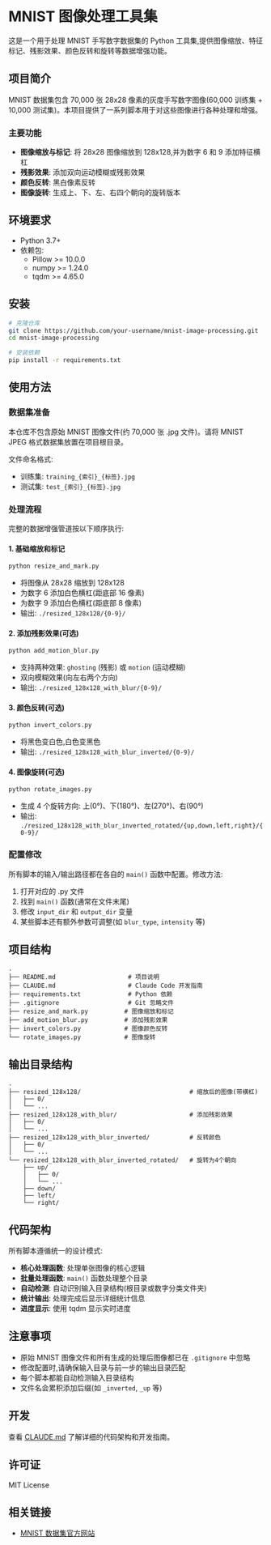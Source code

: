 # MNIST 图像处理工具集

这是一个用于处理 MNIST 手写数字数据集的 Python 工具集,提供图像缩放、特征标记、残影效果、颜色反转和旋转等数据增强功能。

## 项目简介

MNIST 数据集包含 70,000 张 28x28 像素的灰度手写数字图像(60,000 训练集 + 10,000 测试集)。本项目提供了一系列脚本用于对这些图像进行各种处理和增强。

### 主要功能

- **图像缩放与标记**: 将 28x28 图像缩放到 128x128,并为数字 6 和 9 添加特征横杠
- **残影效果**: 添加双向运动模糊或残影效果
- **颜色反转**: 黑白像素反转
- **图像旋转**: 生成上、下、左、右四个朝向的旋转版本

## 环境要求

- Python 3.7+
- 依赖包:
  - Pillow >= 10.0.0
  - numpy >= 1.24.0
  - tqdm >= 4.65.0

## 安装

```bash
# 克隆仓库
git clone https://github.com/your-username/mnist-image-processing.git
cd mnist-image-processing

# 安装依赖
pip install -r requirements.txt
```

## 使用方法

### 数据集准备

本仓库不包含原始 MNIST 图像文件(约 70,000 张 .jpg 文件)。请将 MNIST JPEG 格式数据集放置在项目根目录。

文件命名格式:
- 训练集: `training_{索引}_{标签}.jpg`
- 测试集: `test_{索引}_{标签}.jpg`

### 处理流程

完整的数据增强管道按以下顺序执行:

#### 1. 基础缩放和标记

```bash
python resize_and_mark.py
```

- 将图像从 28x28 缩放到 128x128
- 为数字 6 添加白色横杠(距底部 16 像素)
- 为数字 9 添加白色横杠(距底部 8 像素)
- 输出: `./resized_128x128/{0-9}/`

#### 2. 添加残影效果(可选)

```bash
python add_motion_blur.py
```

- 支持两种效果: `ghosting` (残影) 或 `motion` (运动模糊)
- 双向模糊效果(向左右两个方向)
- 输出: `./resized_128x128_with_blur/{0-9}/`

#### 3. 颜色反转(可选)

```bash
python invert_colors.py
```

- 将黑色变白色,白色变黑色
- 输出: `./resized_128x128_with_blur_inverted/{0-9}/`

#### 4. 图像旋转(可选)

```bash
python rotate_images.py
```

- 生成 4 个旋转方向: 上(0°)、下(180°)、左(270°)、右(90°)
- 输出: `./resized_128x128_with_blur_inverted_rotated/{up,down,left,right}/{0-9}/`

### 配置修改

所有脚本的输入/输出路径都在各自的 `main()` 函数中配置。修改方法:

1. 打开对应的 .py 文件
2. 找到 `main()` 函数(通常在文件末尾)
3. 修改 `input_dir` 和 `output_dir` 变量
4. 某些脚本还有额外参数可调整(如 `blur_type`, `intensity` 等)

## 项目结构

```
.
├── README.md                    # 项目说明
├── CLAUDE.md                    # Claude Code 开发指南
├── requirements.txt             # Python 依赖
├── .gitignore                   # Git 忽略文件
├── resize_and_mark.py          # 图像缩放和标记
├── add_motion_blur.py          # 添加残影效果
├── invert_colors.py            # 图像颜色反转
└── rotate_images.py            # 图像旋转
```

## 输出目录结构

```
.
├── resized_128x128/                              # 缩放后的图像(带横杠)
│   ├── 0/
│   └── ...
├── resized_128x128_with_blur/                    # 添加残影效果
│   ├── 0/
│   └── ...
├── resized_128x128_with_blur_inverted/           # 反转颜色
│   ├── 0/
│   └── ...
└── resized_128x128_with_blur_inverted_rotated/   # 旋转为4个朝向
    ├── up/
    │   ├── 0/
    │   └── ...
    ├── down/
    ├── left/
    └── right/
```

## 代码架构

所有脚本遵循统一的设计模式:

- **核心处理函数**: 处理单张图像的核心逻辑
- **批量处理函数**: `main()` 函数处理整个目录
- **自动检测**: 自动识别输入目录结构(根目录或数字分类文件夹)
- **统计输出**: 处理完成后显示详细统计信息
- **进度显示**: 使用 tqdm 显示实时进度

## 注意事项

- 原始 MNIST 图像文件和所有生成的处理后图像都已在 `.gitignore` 中忽略
- 修改配置时,请确保输入目录与前一步的输出目录匹配
- 每个脚本都能自动检测输入目录结构
- 文件名会累积添加后缀(如 `_inverted`, `_up` 等)

## 开发

查看 [CLAUDE.md](CLAUDE.md) 了解详细的代码架构和开发指南。

## 许可证

MIT License

## 相关链接

- [MNIST 数据集官方网站](http://yann.lecun.com/exdb/mnist/)
